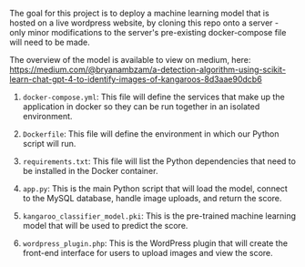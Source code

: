 The goal for this project is to deploy a machine learning model that is hosted on a live wordpress website, by cloning this repo onto a server - only minor modifications to the server's pre-existing docker-compose file will need to be made. 

The overview of the model is available to view on medium, here: https://medium.com/@bryanambzam/a-detection-algorithm-using-scikit-learn-chat-gpt-4-to-identify-images-of-kangaroos-8d3aae90dcb6  

1. `docker-compose.yml`: This file will define the services that make up the application in docker so they can be run together in an isolated environment.

2. `Dockerfile`: This file will define the environment in which our Python script will run.

3. `requirements.txt`: This file will list the Python dependencies that need to be installed in the Docker container.

4. `app.py`: This is the main Python script that will load the model, connect to the MySQL database, handle image uploads, and return the score.

5. `kangaroo_classifier_model.pki`: This is the pre-trained machine learning model that will be used to predict the score.

6. `wordpress_plugin.php`: This is the WordPress plugin that will create the front-end interface for users to upload images and view the score.
